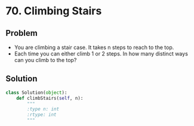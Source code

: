 # 70. Climbing Stairs

## Problem
- You are climbing a stair case. It takes n steps to reach to the top.
- Each time you can either climb 1 or 2 steps. In how many distinct ways can you climb to the top?

## Solution
```python
class Solution(object):
    def climbStairs(self, n):
        """
        :type n: int
        :rtype: int
        """
```
